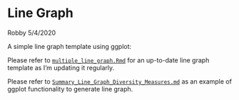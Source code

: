 Line Graph
================
Robby
5/4/2020

A simple line graph template using ggplot:

Please refer to
[`multiple_line_graph.Rmd`](https://github.com/robbybinsar/Konservasi_ANJ/blob/master/Line_graph/multiple_line_graph.Rmd)
for an up-to-date line graph template as I’m updating it regularly.

Please refer to
[`Summary_Line_Graph_Diversity_Measures.md`](https://github.com/robbybinsar/Konservasi_ANJ/blob/master/Line_graph/Summary_Line_Graph_Diversity_Measures.md)
as an example of ggplot functionality to generate line graph.
